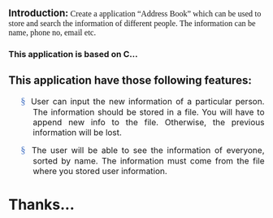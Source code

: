<p><span class="Heading1Char" style="text-align: justify;"><b><span style="font-size: 14pt;">Introduction:</span></b></span><span style="font-family: Cambria, serif; font-size: 12pt; text-align: justify;"> Create a application “Address Book” which can be used to store and search the information of 
different people. The information can be name, phone no, email etc. </span></p>

### This application is based on C...

## This application have those following features:
<p class="MsoNoSpacing" style="margin-left: 0.5in; mso-list: l1 level1 lfo2; text-align: justify; text-indent: -0.25in; text-justify: inter-ideograph;"><!--[if !supportLists]--><span style="color: #4472c4; font-family: Wingdings; font-size: 14pt; font-variant-caps: small-caps; font-variant-east-asian: normal; font-variant-numeric: normal; letter-spacing: 0.25pt;">§<span style="font-family: &quot;Times New Roman&quot;; font-size: 7pt; font-stretch: normal; font-variant-caps: normal; font-variant-east-asian: normal; font-variant-numeric: normal; line-height: normal;">&nbsp; </span></span><!--[endif]--><span style="font-size: 12pt;">User can input the new information of a particular person. The information should be stored in a file. You will have to append new info to the file. Otherwise, the previous information will be lost.</span><b><span style="color: #4472c4; font-size: 14pt; font-variant-caps: small-caps; font-variant-east-asian: normal; font-variant-numeric: normal; letter-spacing: 0.25pt;"><o:p></o:p></span></b></p>

<p class="MsoNoSpacing" style="margin-left: 0.5in; mso-list: l1 level1 lfo2; text-align: justify; text-indent: -0.25in; text-justify: inter-ideograph;"><!--[if !supportLists]--><span style="color: #4472c4; font-family: Wingdings; font-size: 14pt; font-variant-caps: small-caps; font-variant-east-asian: normal; font-variant-numeric: normal; letter-spacing: 0.25pt;">§<span style="font-family: &quot;Times New Roman&quot;; font-size: 7pt; font-stretch: normal; font-variant-caps: normal; font-variant-east-asian: normal; font-variant-numeric: normal; line-height: normal;">&nbsp; </span></span><!--[endif]--><span style="font-size: 12pt;">The user will be able to see the information of everyone, sorted by name. The information must come from the file where you stored user information.</span><b><span style="color: #4472c4; font-size: 14pt; font-variant-caps: small-caps; font-variant-east-asian: normal; font-variant-numeric: normal; letter-spacing: 0.25pt;"><o:p></o:p></span></b></p>


# Thanks...

<p class="MsoNormal"><o:p>&nbsp;</o:p></p>

